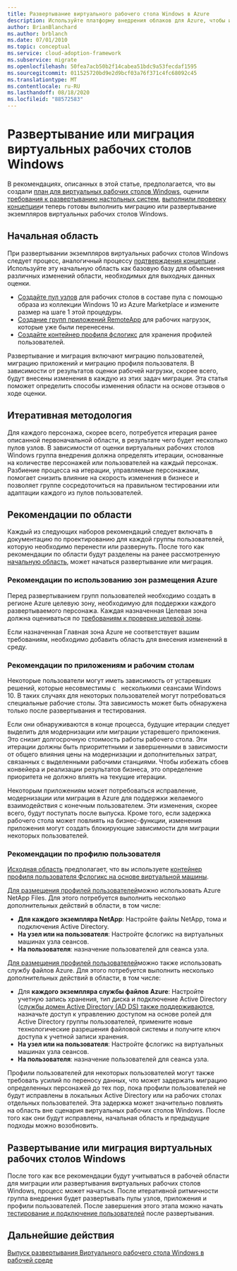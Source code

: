 ```yaml
---
title: Развертывание виртуального рабочего стола Windows в Azure
description: Используйте платформу внедрения облаков для Azure, чтобы изучить рекомендации по переносу виртуальных рабочих столов Windows, чтобы сократить сложность и стандартизировать процесс миграции.
author: BrianBlanchard
ms.author: brblanch
ms.date: 07/01/2010
ms.topic: conceptual
ms.service: cloud-adoption-framework
ms.subservice: migrate
ms.openlocfilehash: 50fea7acb50b2f14cabea51bdc9a53fecdaf1595
ms.sourcegitcommit: 011525720bd9e2d9bcf03a76f371c4fc68092c45
ms.translationtype: MT
ms.contentlocale: ru-RU
ms.lasthandoff: 08/18/2020
ms.locfileid: "88572583"
---
```

<!-- cSpell:ignore NTFS Logix -->

# <a name="windows-virtual-desktop-deployment-or-migration"></a>Развертывание или миграция виртуальных рабочих столов Windows

В рекомендациях, описанных в этой статье, предполагается, что вы создали [план для виртуальных рабочих столов Windows](./plan.md), оценили [требования к развертыванию настольных систем](./migrate-assess.md), [выполнили проверку концепции](./proof-of-concept.md)и теперь готовы выполнить миграцию или развертывание экземпляров виртуальных рабочих столов Windows.

## <a name="initial-scope"></a>Начальная область

При развертывании экземпляров виртуальных рабочих столов Windows следует процесс, аналогичный процессу [подтверждения концепции](./proof-of-concept.md) . Используйте эту начальную область как базовую базу для объяснения различных изменений области, необходимых для выходных данных оценки.

- [Создайте пул узлов](/azure/virtual-desktop/create-host-pools-azure-marketplace) для рабочих столов в составе пула с помощью &nbsp; образа из коллекции Windows 10 из Azure Marketplace и измените размер на шаге 1 этой процедуры.
- [Создание групп приложений RemoteApp](/azure/virtual-desktop/manage-app-groups#create-a-remoteapp-group) для рабочих нагрузок, которые уже были перенесены.
- [Создайте контейнер профиля фслогикс](/azure/virtual-desktop/create-host-pools-user-profile) для хранения профилей пользователей.

Развертывание и миграция включают миграцию пользователей, миграцию приложений и миграцию профиля пользователя. В зависимости от результатов оценки рабочей нагрузки, скорее всего, будут внесены изменения в каждую из этих задач миграции. Эта статья поможет определить способы изменения области на основе отзывов о ходе оценки.

## <a name="iterative-methodology"></a>Итеративная методология

Для каждого персонажа, скорее всего, потребуется итерация ранее описанной первоначальной области, в результате чего будет несколько пулов узлов. В зависимости от оценки виртуальных рабочих столов Windows группа внедрения должна определять итерации, основанные на количестве персонажей или пользователей на каждый персонаж. Разбиение процесса на итерации, управляемые персонажами, помогает снизить влияние на скорость изменения в бизнесе и позволяет группе сосредоточиться на правильном тестировании или адаптации каждого из пулов пользователей.

## <a name="scope-considerations"></a>Рекомендации по области

Каждый из следующих наборов рекомендаций следует включать в документацию по проектированию для каждой группы пользователей, которую необходимо перенести или развернуть. После того как рекомендации по области будут разделены на ранее рассмотренную [начальную область](#initial-scope), может начаться развертывание или миграция.

### <a name="azure-landing-zone-considerations"></a>Рекомендации по использованию зон размещения Azure

Перед развертыванием групп пользователей необходимо создать в регионе Azure целевую зону, необходимую для поддержки каждого развертываемого персонажа. Каждая назначенная Целевая зона должна оцениваться по [требованиям к проверке целевой зоны](./ready.md).

Если назначенная Главная зона Azure не соответствует вашим требованиям, необходимо добавить область для внесения изменений в среду.

### <a name="application-and-desktop-considerations"></a>Рекомендации по приложениям и рабочим столам

Некоторые пользователи могут иметь зависимость от устаревших решений, которые несовместимы с &nbsp; несколькими сеансами Windows 10. В таких случаях для некоторых пользователей могут потребоваться специальные рабочие столы. Эта зависимость может быть обнаружена только после развертывания и тестирования.

Если они обнаруживаются в конце процесса, будущие итерации следует выделить для модернизации или миграции устаревшего приложения. Это снизит долгосрочную стоимость работы рабочего стола. Эти итерации должны быть приоритетными и завершенными в зависимости от общего влияния цены на модернизации и дополнительных затрат, связанных с выделенными рабочими станциями. Чтобы избежать сбоев конвейера и реализации результатов бизнеса, это определение приоритета не должно влиять на текущие итерации.

Некоторым приложениям может потребоваться исправление, модернизации или миграция в Azure для поддержки желаемого взаимодействия с конечным пользователем. Эти изменения, скорее всего, будут поступать после выпуска. Кроме того, если задержка рабочего стола может повлиять на бизнес-функции, изменения приложения могут создать блокирующие зависимости для миграции некоторых пользователей.

### <a name="user-profile-considerations"></a>Рекомендации по профилю пользователя

[Исходная область](#initial-scope) предполагает, что вы используете [контейнер профиля пользователя Фслогикс на основе виртуальной машины](/azure/virtual-desktop/create-host-pools-user-profile).

[Для размещения профилей пользователей](/azure/virtual-desktop/create-fslogix-profile-container)можно использовать Azure NetApp Files. Для этого потребуется выполнить несколько дополнительных действий в области, в том числе:

- **Для каждого экземпляра NetApp**: Настройте файлы NetApp, тома и подключения Active Directory.
- **На узел или на пользователя**: Настройте фслогикс на виртуальных машинах узла сеансов.
- **На пользователя**: назначение пользователей для сеанса узла.

[Для размещения профилей пользователей](/azure/virtual-desktop/create-file-share)можно также использовать службу файлов Azure. Для этого потребуется выполнить несколько дополнительных действий в области, в том числе:

- Для **каждого экземпляра службы файлов Azure**: Настройте учетную запись хранения, тип диска и подключение Active Directory ([службы домен Active Directory (AD DS) также поддерживаются](/azure/virtual-desktop/create-profile-container-adds), назначьте доступ к управлению доступом на основе ролей для Active Directory группы пользователей, примените новые технологические разрешения файловой системы и получите ключ доступа к учетной записи хранения.
- **На узел или на пользователя**: Настройте фслогикс на виртуальных машинах узла сеансов.
- **На пользователя**: назначение пользователей для сеанса узла.

Профили пользователей для некоторых пользователей могут также требовать усилий по переносу данных, что может задержать миграцию определенных персонажей до тех пор, пока профили пользователей не будут исправлены в локальных Active Directory или на рабочих столах отдельных пользователей. Эта задержка может значительно повлиять на область вне сценария виртуальных рабочих столов Windows. После того как они будут исправлены, начальная область и предыдущие подходы можно возобновить.

## <a name="deploy-or-migrate-windows-virtual-desktop"></a>Развертывание или миграция виртуальных рабочих столов Windows

После того как все рекомендации будут учитываться в рабочей области для миграции или развертывания виртуальных рабочих столов Windows, процесс может начаться. После итеративной ритмичности группа внедрения будет развертывать пулы узлов, приложения и профили пользователей. После завершения этого этапа можно начать [тестирование и подключение пользователей](./migrate-release.md) после развертывания.

## <a name="next-steps"></a>Дальнейшие действия

[Выпуск развертывания Виртуального рабочего стола Windows в рабочей среде](./migrate-release.md)
